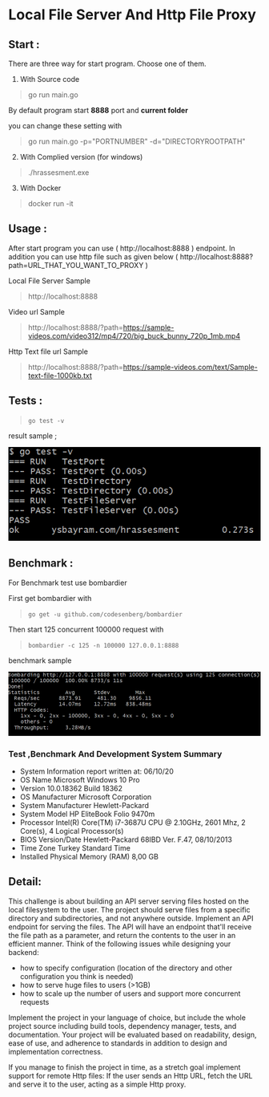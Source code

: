 # **Local File Server And Http File Proxy**

## Start :

There are three way for start program. Choose one of them.

1. With Source code
>go run main.go

By default program start **8888** port and **current folder**

you can change these setting with

> go run main.go -p="PORTNUMBER" -d="DIRECTORYROOTPATH"

2. With Complied version (for windows)
> ./hrassesment.exe

3. With Docker 

> docker run -it

## Usage :

After start program you can use ( http://localhost:8888 ) endpoint. In addition you can use http file such as given below ( http://localhost:8888?path=URL_THAT_YOU_WANT_TO_PROXY )

Local File Server Sample 
> http://localhost:8888

Video url Sample 
> http://localhost:8888/?path=https://sample-videos.com/video312/mp4/720/big_buck_bunny_720p_1mb.mp4

Http Text file url Sample
> http://localhost:8888/?path=https://sample-videos.com/text/Sample-text-file-1000kb.txt

## Tests :
>`go test -v`

result sample ;

![Result Sample](https://github.com/ysBayram/MiniFileServer/blob/master/testResult.PNG)

## Benchmark :

For Benchmark test use bombardier

First get bombardier with 

> `go get -u github.com/codesenberg/bombardier`

Then start 125 concurrent 100000 request with

> `bombardier -c 125 -n 100000 127.0.0.1:8888`

benchmark sample

![Benchmark Sample](https://github.com/ysBayram/MiniFileServer/blob/master/BenchResult.PNG)

### Test ,Benchmark And Development System Summary

- System Information report written at: 06/10/20
- OS Name	Microsoft Windows 10 Pro	
- Version	10.0.18362 Build 18362	
- OS Manufacturer	Microsoft Corporation	
- System Manufacturer	Hewlett-Packard	
- System Model	HP EliteBook Folio 9470m
- Processor	Intel(R) Core(TM) i7-3687U CPU @ 2.10GHz, 2601 Mhz, 2 Core(s), 4 Logical Processor(s)	
- BIOS Version/Date	Hewlett-Packard 68IBD Ver. F.47, 08/10/2013
- Time Zone	Turkey Standard Time	
- Installed Physical Memory (RAM)	8,00 GB	

## **Detail:**

This challenge is about building an API server serving files hosted on the local filesystem to the user. The project should serve files from a specific directory and subdirectories, and not anywhere outside. Implement an API endpoint for serving the files. The API will have an endpoint that'll receive the file path as a parameter, and return the contents to the user in an efficient manner. Think of the following issues while designing your backend: 
- how to specify configuration (location of the directory and other configuration you think is needed)
- how to serve huge files to users (>1GB) 
- how to scale up the number of users and support more concurrent requests

Implement the project in your language of choice, but include the whole project source including build tools, dependency manager, tests, and documentation. Your project will be evaluated based on readability, design, ease of use, and adherence to standards in addition to design and implementation correctness. 

If you manage to finish the project in time, as a stretch goal implement support for remote Http files: If the user sends an Http URL, fetch the URL and serve it to the user, acting as a simple Http proxy. 
